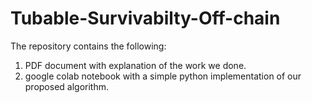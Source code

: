 # Tubable-Survivabilty-Off-chain
The repository contains the following:

1) PDF document with explanation of the work we done.
2) google colab notebook with a simple python implementation of our proposed algorithm.
